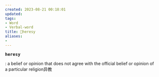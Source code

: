 ```yaml
---
created: 2023-08-21 00:18:01
updated: 
tags: 
- Word
- Verbal-word
title: 🚩heresy
aliases:
- 
---
```


<pre><strong>heresy</strong></pre>
: a belief or opinion that does not agree with the official belief or opinion of a particular religion异教